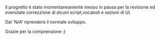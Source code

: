 Il progretto è stato momentaneamente messo in pausa per la revisione ed evenutale correzzione di alcuni script,vocaboli e sezioni di UI.





Dal 'N/A' riprenderà il normale sviluppo.

Grazie per la comprensione :) 
